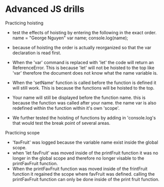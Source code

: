 # Advanced JS drills

Practicing hoisting
* test the effects of hoisting by entering the following in the exact order.
   name = "George Nguyen"
   var name;
   console.log(name);

* because of hoisting the order is actually reorganized so that the var declaration is read first.
* When the 'var' command is replaced with 'let' the code will return an ReferenceError. This is because 'let' will not be hoisted to the top like 'var' therefore the document does not know what the name variable is.
* When the 'setName' function is called before the function is defined it will still work. This is because the functions will be hoisted to the top.
* Your name will still be displayed before the function name. this is because the function was called after your name. the name var is also redefined within the function within it's own 'scope'.
* We further tested the hoisting of functions by adding in 'console.log's that would test the break point of several areas.

Practicing scope
* 'favFruit' was logged because the variable name exist inside the global scope.
* when 'let favFruit' was moved inside of the printFruit function it was no longer in the global scope and therefore no longer visable to the printFavFruit function.
* When the printFavFruit function was moved inside of the frintFruit function it regained the scope where favFruit was defined. calling the printFavFruit function can only be done inside of the print fruit function.